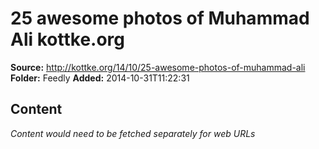 # 25 awesome photos of Muhammad Ali kottke.org

**Source:** http://kottke.org/14/10/25-awesome-photos-of-muhammad-ali
**Folder:** Feedly
**Added:** 2014-10-31T11:22:31




## Content
*Content would need to be fetched separately for web URLs*
